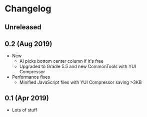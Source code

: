 # Changelog

## Unreleased

## 0.2 (Aug 2019)
* New
	* AI picks bottom center column if it's free
	* Upgraded to Gradle 5.5 and new CommonTools with YUI Compressor
* Performance fixes
	* Minified JavaScript files with YUI Compressor saving >3KB

## 0.1 (Apr 2019)

* Lots of stuff